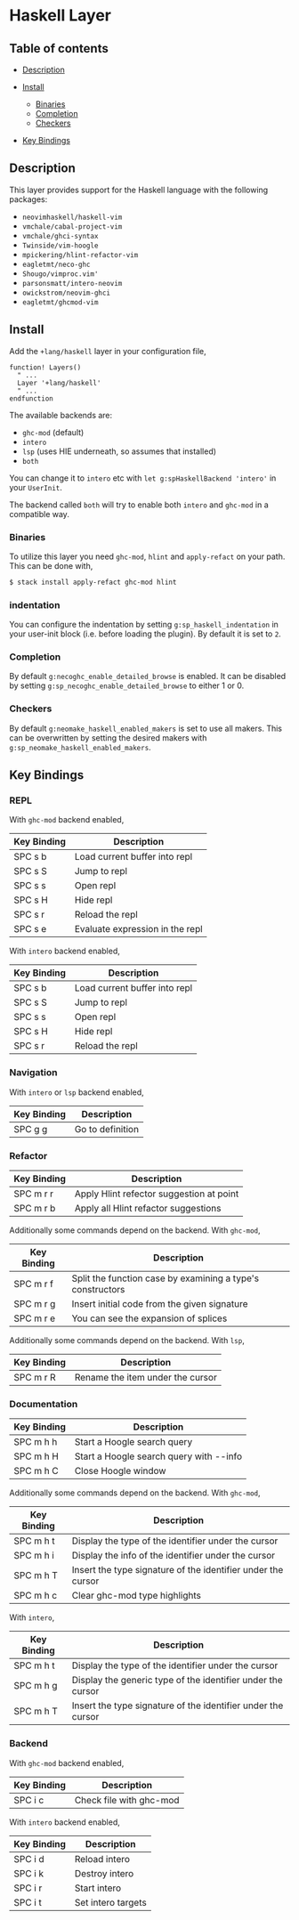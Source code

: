 # Haskell Layer

## Table of contents

- [Description](#description)
- [Install](#install)

  - [Binaries](#binaries)
  - [Completion](#completion)
  - [Checkers](#checkers)

- [Key Bindings](#key-bindings)

## Description

This layer provides support for the Haskell language with the following packages:

- `neovimhaskell/haskell-vim`
- `vmchale/cabal-project-vim`
- `vmchale/ghci-syntax`
- `Twinside/vim-hoogle`
- `mpickering/hlint-refactor-vim`
- `eagletmt/neco-ghc`
- `Shougo/vimproc.vim'`
- `parsonsmatt/intero-neovim`
- `owickstrom/neovim-ghci`
- `eagletmt/ghcmod-vim`

## Install

Add the `+lang/haskell` layer in your configuration file,

```viml
function! Layers()
  " ...
  Layer '+lang/haskell'
  " ...
endfunction
```

The available backends are:

- `ghc-mod` (default)
- `intero`
- `lsp` (uses HIE underneath, so assumes that installed)
- `both`

You can change it to `intero` etc with `let g:spHaskellBackend 'intero'` in your `UserInit`.

The backend called `both` will try to enable both `intero` and `ghc-mod` in a compatible way.

### Binaries

To utilize this layer you need `ghc-mod`, `hlint` and `apply-refact` on your path. This can be done with,

```bash
$ stack install apply-refact ghc-mod hlint
```

### indentation

You can configure the indentation by setting `g:sp_haskell_indentation` in your user-init block (i.e. before loading the plugin). By default it is set to `2`.

### Completion

By default `g:necoghc_enable_detailed_browse` is enabled. It can be disabled by setting `g:sp_necoghc_enable_detailed_browse` to either 1 or 0.

### Checkers

By default `g:neomake_haskell_enabled_makers` is set to use all makers. This can be overwritten by setting the desired makers with `g:sp_neomake_haskell_enabled_makers`.

## Key Bindings

### REPL

With `ghc-mod` backend enabled,

Key Binding | Description
----------- | -------------------------------
SPC s b     | Load current buffer into repl
SPC s S     | Jump to repl
SPC s s     | Open repl
SPC s H     | Hide repl
SPC s r     | Reload the repl
SPC s e     | Evaluate expression in the repl

With `intero` backend enabled,

Key Binding | Description
----------- | -----------------------------
SPC s b     | Load current buffer into repl
SPC s S     | Jump to repl
SPC s s     | Open repl
SPC s H     | Hide repl
SPC s r     | Reload the repl

### Navigation

With `intero` or `lsp` backend enabled,

Key Binding | Description
----------- | ----------------
SPC g g     | Go to definition

### Refactor

Key Binding | Description
----------- | ----------------------------------------
SPC m r r   | Apply Hlint refector suggestion at point
SPC m r b   | Apply all Hlint refactor suggestions

Additionally some commands depend on the backend. With `ghc-mod`,

Key Binding | Description
----------- | ----------------------------------------------------------
SPC m r f   | Split the function case by examining a type's constructors
SPC m r g   | Insert initial code from the given signature
SPC m r e   | You can see the expansion of splices

Additionally some commands depend on the backend. With `lsp`,

Key Binding | Description
----------- | ----------------------------------------------------------
SPC m r R   | Rename the item under the cursor

### Documentation

Key Binding | Description
----------- | ---------------------------------------
SPC m h h   | Start a Hoogle search query
SPC m h H   | Start a Hoogle search query with --info
SPC m h C   | Close Hoogle window

Additionally some commands depend on the backend. With `ghc-mod`,

Key Binding | Description
----------- | ------------------------------------------------------------
SPC m h t   | Display the type of the identifier under the cursor
SPC m h i   | Display the info of the identifier under the cursor
SPC m h T   | Insert the type signature of the identifier under the cursor
SPC m h c   | Clear ghc-mod type highlights

With `intero`,

Key Binding | Description
----------- | ------------------------------------------------------------
SPC m h t   | Display the type of the identifier under the cursor
SPC m h g   | Display the generic type of the identifier under the cursor
SPC m h T   | Insert the type signature of the identifier under the cursor

### Backend

With `ghc-mod` backend enabled,

Key Binding | Description
----------- | -----------------------
SPC i c     | Check file with ghc-mod

With `intero` backend enabled,

Key Binding | Description
----------- | ------------------
SPC i d     | Reload intero
SPC i k     | Destroy intero
SPC i r     | Start intero
SPC i t     | Set intero targets
